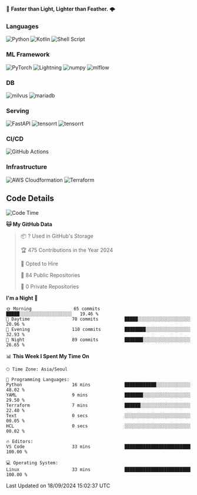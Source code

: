 :rocket: **Faster than Light, Lighter than Feather.** 🌩️

### Languages
![Python](https://img.shields.io/badge/python-3670A0?style=for-the-badge&logo=python&logoColor=ffdd54) ![Kotlin](https://img.shields.io/badge/kotlin-%237F52FF.svg?style=for-the-badge&logo=kotlin&logoColor=white) ![Shell Script](https://img.shields.io/badge/shell_script-%23121011.svg?style=for-the-badge&logo=gnu-bash&logoColor=white)


### ML Framework
<img alt="PyTorch" src ="https://img.shields.io/badge/PyTorch-EE4C2C.svg?&style=for-the-badge&logo=PyTorch&logoColor=white"/> ![Lightning](https://img.shields.io/badge/lightning-792EE5.svg?style=for-the-badge&logo=lightning&logoColor=white) <img alt="numpy" src ="https://img.shields.io/badge/NumPy-013243.svg?&style=for-the-badge&logo=NumPy&logoColor=white"/> ![mlflow](https://img.shields.io/badge/mlflow-%23d9ead3.svg?style=for-the-badge&logo=numpy&logoColor=blue) 

### DB
<img alt="milvus" src ="https://img.shields.io/badge/milvus-00A1EA.svg?&style=for-the-badge&logo=milvus&logoColor=white"/> <img alt="mariadb" src ="https://img.shields.io/badge/mariadb-003545.svg?&style=for-the-badge&logo=mariadb&logoColor=white"/>


### Serving
<img alt="FastAPI" src ="https://img.shields.io/badge/FastAPI-3E8E84.svg?&style=for-the-badge&logo=FastAPI&logoColor=white"/> <img alt="tensorrt" src ="https://img.shields.io/badge/TensorRT-76B900.svg?&style=for-the-badge&logo=nvidia&logoColor=white"/> <img alt="tensorrt" src ="https://img.shields.io/badge/Onnx-005CED.svg?&style=for-the-badge&logo=onnx&logoColor=white"/>

### CI/CD
![GitHub Actions](https://img.shields.io/badge/github%20actions-%232671E5.svg?style=for-the-badge&logo=githubactions&logoColor=white) 

### Infrastructure
![AWS Cloudformation](https://img.shields.io/badge/AWS_Cloudformation-%23FF9900.svg?style=for-the-badge&logo=amazonwebservices&logoColor=white) ![Terraform](https://img.shields.io/badge/terraform-%235835CC.svg?style=for-the-badge&logo=terraform&logoColor=white)



## Code Details

<!--START_SECTION:waka-->
![Code Time](http://img.shields.io/badge/Code%20Time-515%20hrs%2015%20mins-blue)

**🐱 My GitHub Data** 

> 📦 ? Used in GitHub's Storage 
 > 
> 🏆 475 Contributions in the Year 2024
 > 
> 💼 Opted to Hire
 > 
> 📜 84 Public Repositories 
 > 
> 🔑 0 Private Repositories 
 > 
**I'm a Night 🦉** 

```text
🌞 Morning                65 commits          █████░░░░░░░░░░░░░░░░░░░░   19.46 % 
🌆 Daytime                70 commits          █████░░░░░░░░░░░░░░░░░░░░   20.96 % 
🌃 Evening                110 commits         ████████░░░░░░░░░░░░░░░░░   32.93 % 
🌙 Night                  89 commits          ███████░░░░░░░░░░░░░░░░░░   26.65 % 
```


📊 **This Week I Spent My Time On** 

```text
🕑︎ Time Zone: Asia/Seoul

💬 Programming Languages: 
Python                   16 mins             ████████████░░░░░░░░░░░░░   48.02 % 
YAML                     9 mins              ███████░░░░░░░░░░░░░░░░░░   29.50 % 
Terraform                7 mins              ██████░░░░░░░░░░░░░░░░░░░   22.40 % 
Text                     0 secs              ░░░░░░░░░░░░░░░░░░░░░░░░░   00.05 % 
HCL                      0 secs              ░░░░░░░░░░░░░░░░░░░░░░░░░   00.02 % 

🔥 Editors: 
VS Code                  33 mins             █████████████████████████   100.00 % 

💻 Operating System: 
Linux                    33 mins             █████████████████████████   100.00 % 
```


 Last Updated on 18/09/2024 15:02:37 UTC
<!--END_SECTION:waka-->
